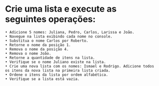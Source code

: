 # Crie uma lista e execute as seguintes operações:

    • Adicione 5 nomes: Juliana, Pedro, Carlos, Larissa e João.
    • Navegue na lista exibindo cada nome no console.
    • Substitua o nome Carlos por Roberto.
    • Retorne o nome da posição 1.
    • Remova o nome da posição 4.
    • Remova o nome João.
    • Retorne a quantidade de itens na lista.
    • Verifique se o nome Juliano existe na lista.
    • Crie uma nova lista com os nomes: Ismael e Rodrigo. Adicione todos os itens da nova lista na primeira lista criada.
    • Ordene o itens da lista por ordem alfabética.
    • Verifique se a lista está vazia.